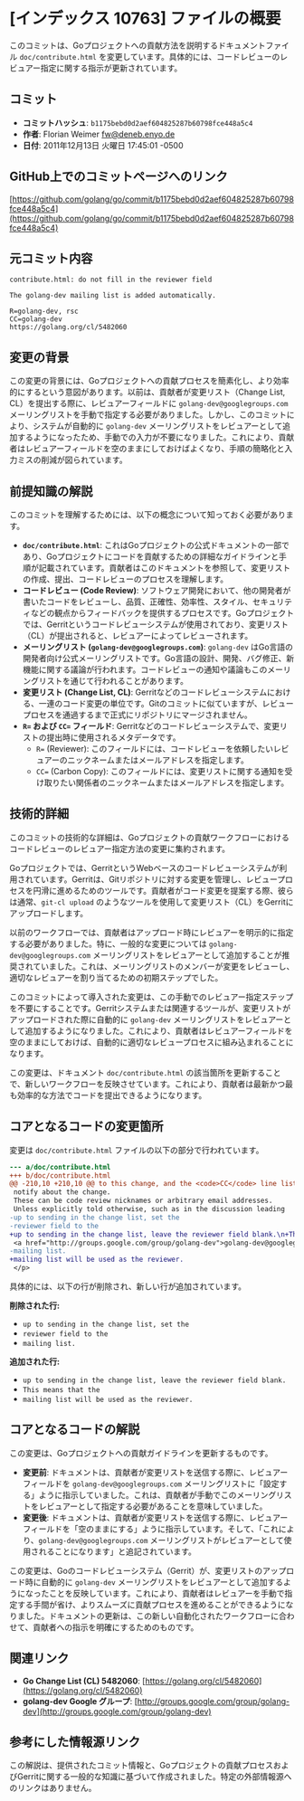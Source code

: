 # [インデックス 10763] ファイルの概要

このコミットは、Goプロジェクトへの貢献方法を説明するドキュメントファイル `doc/contribute.html` を変更しています。具体的には、コードレビューのレビュアー指定に関する指示が更新されています。

## コミット

- **コミットハッシュ**: `b1175bebd0d2aef604825287b60798fce448a5c4`
- **作者**: Florian Weimer <fw@deneb.enyo.de>
- **日付**: 2011年12月13日 火曜日 17:45:01 -0500

## GitHub上でのコミットページへのリンク

[https://github.com/golang/go/commit/b1175bebd0d2aef604825287b60798fce448a5c4](https://github.com/golang/go/commit/b1175bebd0d2aef604825287b60798fce448a5c4)

## 元コミット内容

```
contribute.html: do not fill in the reviewer field

The golang-dev mailing list is added automatically.

R=golang-dev, rsc
CC=golang-dev
https://golang.org/cl/5482060
```

## 変更の背景

この変更の背景には、Goプロジェクトへの貢献プロセスを簡素化し、より効率的にするという意図があります。以前は、貢献者が変更リスト（Change List, CL）を提出する際に、レビュアーフィールドに `golang-dev@googlegroups.com` メーリングリストを手動で指定する必要がありました。しかし、このコミットにより、システムが自動的に `golang-dev` メーリングリストをレビュアーとして追加するようになったため、手動での入力が不要になりました。これにより、貢献者はレビュアーフィールドを空のままにしておけばよくなり、手順の簡略化と入力ミスの削減が図られています。

## 前提知識の解説

このコミットを理解するためには、以下の概念について知っておく必要があります。

*   **`doc/contribute.html`**: これはGoプロジェクトの公式ドキュメントの一部であり、Goプロジェクトにコードを貢献するための詳細なガイドラインと手順が記載されています。貢献者はこのドキュメントを参照して、変更リストの作成、提出、コードレビューのプロセスを理解します。
*   **コードレビュー (Code Review)**: ソフトウェア開発において、他の開発者が書いたコードをレビューし、品質、正確性、効率性、スタイル、セキュリティなどの観点からフィードバックを提供するプロセスです。Goプロジェクトでは、Gerritというコードレビューシステムが使用されており、変更リスト（CL）が提出されると、レビュアーによってレビューされます。
*   **メーリングリスト (`golang-dev@googlegroups.com`)**: `golang-dev` はGo言語の開発者向け公式メーリングリストです。Go言語の設計、開発、バグ修正、新機能に関する議論が行われます。コードレビューの通知や議論もこのメーリングリストを通じて行われることがあります。
*   **変更リスト (Change List, CL)**: Gerritなどのコードレビューシステムにおける、一連のコード変更の単位です。Gitのコミットに似ていますが、レビュープロセスを通過するまで正式にリポジトリにマージされません。
*   **`R=` および `CC=` フィールド**: Gerritなどのコードレビューシステムで、変更リストの提出時に使用されるメタデータです。
    *   `R=` (Reviewer): このフィールドには、コードレビューを依頼したいレビュアーのニックネームまたはメールアドレスを指定します。
    *   `CC=` (Carbon Copy): このフィールドには、変更リストに関する通知を受け取りたい関係者のニックネームまたはメールアドレスを指定します。

## 技術的詳細

このコミットの技術的な詳細は、Goプロジェクトの貢献ワークフローにおけるコードレビューのレビュアー指定方法の変更に集約されます。

Goプロジェクトでは、GerritというWebベースのコードレビューシステムが利用されています。Gerritは、Gitリポジトリに対する変更を管理し、レビュープロセスを円滑に進めるためのツールです。貢献者がコード変更を提案する際、彼らは通常、`git-cl upload` のようなツールを使用して変更リスト（CL）をGerritにアップロードします。

以前のワークフローでは、貢献者はアップロード時にレビュアーを明示的に指定する必要がありました。特に、一般的な変更については `golang-dev@googlegroups.com` メーリングリストをレビュアーとして追加することが推奨されていました。これは、メーリングリストのメンバーが変更をレビューし、適切なレビュアーを割り当てるための初期ステップでした。

このコミットによって導入された変更は、この手動でのレビュアー指定ステップを不要にすることです。Gerritシステムまたは関連するツールが、変更リストがアップロードされた際に自動的に `golang-dev` メーリングリストをレビュアーとして追加するようになりました。これにより、貢献者はレビュアーフィールドを空のままにしておけば、自動的に適切なレビュープロセスに組み込まれることになります。

この変更は、ドキュメント `doc/contribute.html` の該当箇所を更新することで、新しいワークフローを反映させています。これにより、貢献者は最新かつ最も効率的な方法でコードを提出できるようになります。

## コアとなるコードの変更箇所

変更は `doc/contribute.html` ファイルの以下の部分で行われています。

```diff
--- a/doc/contribute.html
+++ b/doc/contribute.html
@@ -210,10 +210,10 @@ to this change, and the <code>CC</code> line lists people to
 notify about the change.
 These can be code review nicknames or arbitrary email addresses.
 Unless explicitly told otherwise, such as in the discussion leading
-up to sending in the change list, set the
-reviewer field to the
+up to sending in the change list, leave the reviewer field blank.\n+This means that the
 <a href="http://groups.google.com/group/golang-dev">golang-dev@googlegroups.com</a>
-mailing list.
+mailing list will be used as the reviewer.
 </p>
```

具体的には、以下の行が削除され、新しい行が追加されています。

**削除された行:**
*   `up to sending in the change list, set the`
*   `reviewer field to the`
*   `mailing list.`

**追加された行:**
*   `up to sending in the change list, leave the reviewer field blank.`
*   `This means that the`
*   `mailing list will be used as the reviewer.`

## コアとなるコードの解説

この変更は、Goプロジェクトへの貢献ガイドラインを更新するものです。

*   **変更前**: ドキュメントは、貢献者が変更リストを送信する際に、レビュアーフィールドを `golang-dev@googlegroups.com` メーリングリストに「設定する」ように指示していました。これは、貢献者が手動でこのメーリングリストをレビュアーとして指定する必要があることを意味していました。
*   **変更後**: ドキュメントは、貢献者が変更リストを送信する際に、レビュアーフィールドを「空のままにする」ように指示しています。そして、「これにより、`golang-dev@googlegroups.com` メーリングリストがレビュアーとして使用されることになります」と追記されています。

この変更は、Goのコードレビューシステム（Gerrit）が、変更リストのアップロード時に自動的に `golang-dev` メーリングリストをレビュアーとして追加するようになったことを反映しています。これにより、貢献者はレビュアーを手動で指定する手間が省け、よりスムーズに貢献プロセスを進めることができるようになりました。ドキュメントの更新は、この新しい自動化されたワークフローに合わせて、貢献者への指示を明確にするためのものです。

## 関連リンク

*   **Go Change List (CL) 5482060**: [https://golang.org/cl/5482060](https://golang.org/cl/5482060)
*   **golang-dev Google グループ**: [http://groups.google.com/group/golang-dev](http://groups.google.com/group/golang-dev)

## 参考にした情報源リンク

この解説は、提供されたコミット情報と、Goプロジェクトの貢献プロセスおよびGerritに関する一般的な知識に基づいて作成されました。特定の外部情報源へのリンクはありません。
